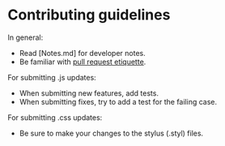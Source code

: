 Contributing guidelines
=======================

In general:

 * Read [Notes.md] for developer notes.
 * Be familiar with [pull request etiquette].

For submitting .js updates:

 * When submitting new features, add tests.
 * When submitting fixes, try to add a test for the failing case.

For submitting .css updates:

 * Be sure to make your changes to the stylus (.styl) files.

[pull request etiquette]: http://google.com/search?q=pull+request+etiquette
